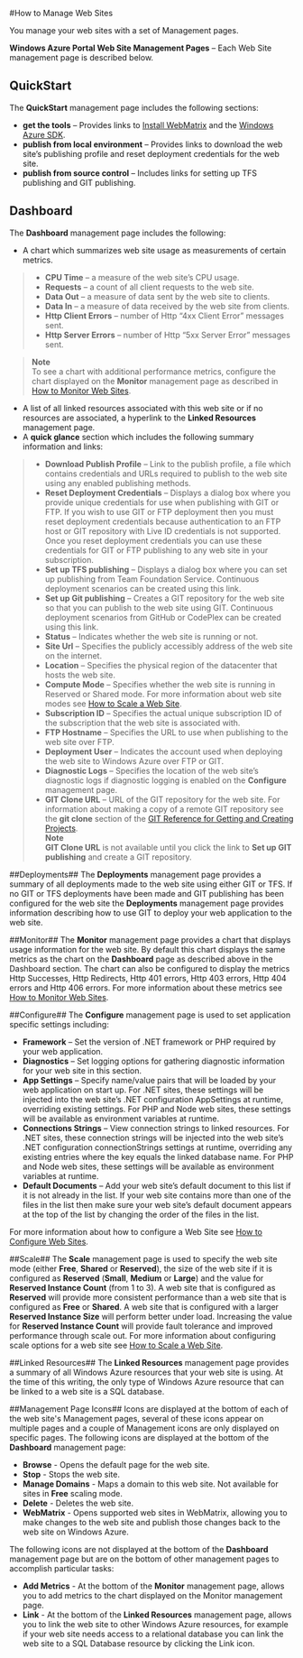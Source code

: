 <properties linkid="manage-scenarios-how-to-manage-websites" urlDisplayName="How to manage" pageTitle="How to manage web sites - Windows Azure service management" metaKeywords="Azure portal web site management" metaDescription="A reference for the Portal web site management pages in Windows Azure. Details are provided for each web site management page." metaCanonical="" disqusComments="1" umbracoNaviHide="0" />




#<a name="howtomanage"></a>How to Manage Web Sites

<div chunk="../../Shared/Chunks/disclaimer.md" />

You manage your web sites with a set of Management pages.

**Windows Azure Portal Web Site Management Pages** – Each Web Site management page is described below.

## QuickStart ##
The **QuickStart** management page includes the following sections:

- **get the tools** – Provides links to [Install WebMatrix][mswebmatrix] and the [Windows Azure SDK][azuresdk].
- **publish from local environment** – Provides links to download the web site’s publishing profile and reset deployment credentials for the web site.
- **publish from source control** – Includes links for setting up TFS publishing and GIT publishing.


## Dashboard ##
The **Dashboard** management page includes the following:

 - A chart which summarizes web site usage as measurements of certain metrics.

> - **CPU Time** – a measure of the web site’s CPU usage.
> - **Requests** – a count of all client requests to the web site.
> - **Data Out** – a measure of data sent by the web site to clients.
> -  **Data In** – a measure of data received by the web site from clients.
> - **Http Client Errors** – number of Http “4xx Client Error” messages sent.
> - **Http Server Errors** – number of Http “5xx Server Error” messages sent.

 > **Note**<br/>
To see a chart with additional performance metrics, configure the chart displayed on the **Monitor** management page as described in [How to Monitor Web Sites](/en-us/manage/services/web-sites/how-to-monitor-websites/).


 - A list of all linked resources associated with this web site or if no resources are associated, a hyperlink to the **Linked Resources** management page.
 - A **quick glance** section which includes the following summary information and links:

> - **Download Publish Profile** – Link to the publish profile, a file which contains credentials and URLs required to publish to the web site using any enabled publishing methods.
> - **Reset Deployment Credentials** – Displays a dialog box where you provide unique credentials for use when publishing with GIT or FTP. If you wish to use GIT or FTP deployment then you must reset deployment credentials because authentication to an FTP host or GIT repository with Live ID credentials is not supported. Once you reset deployment credentials you can use these credentials for GIT or FTP publishing to any web site in your subscription.
> - **Set up TFS publishing** – Displays a dialog box where you can set up publishing from Team Foundation Service. Continuous deployment scenarios can be created using this link.
> - **Set up Git publishing** – Creates a GIT repository for the web site so that you can publish to the web site using GIT. Continuous deployment scenarios from GitHub or CodePlex can be created using this link.
> - **Status** – Indicates whether the web site is running or not.
> - **Site Url** – Specifies the publicly accessibly address of the web site on the internet.
> - **Location** – Specifies the physical region of the datacenter that hosts the web site.
> - **Compute Mode** – Specifies whether the web site is running in Reserved or Shared mode. For more information about web site modes see [How to Scale a Web Site](../how-to-scale-websites/).
> - **Subscription ID** – Specifies the actual unique subscription ID of the subscription that the web site is associated with.
> - **FTP Hostname** – Specifies the URL to use when publishing to the web site over FTP.
> - **Deployment User** – Indicates the account used when deploying the web site to Windows Azure over FTP or GIT.
> - **Diagnostic Logs** – Specifies the location of the web site’s diagnostic logs if diagnostic logging is enabled on the **Configure** management page.
> - **GIT Clone URL** – URL of the GIT repository for the web site. For information about making a copy of a remote GIT repository see the **git clone** section of the [GIT Reference for Getting and Creating Projects][gitref].<br/>
 > 	**Note**<br/>
**GIT Clone URL** is not available until you click the link to **Set up GIT publishing** and create a GIT repository.

##Deployments##
 The **Deployments** management page provides a summary of all deployments made to the web site using either GIT or TFS. If no GIT or TFS deployments have been made and GIT publishing has been configured for the web site the **Deployments** management page provides information describing how to use GIT to deploy your web application to the web site.

##Monitor##
The **Monitor** management page provides a chart that displays usage information for the web site. By default this chart displays the same metrics as the chart on the **Dashboard** page as described above in the Dashboard section. The chart can also be configured to display the metrics Http Successes, Http Redirects, Http 401 errors, Http 403 errors, Http 404 errors and Http 406 errors. For more information about these metrics see [How to Monitor Web Sites](../how-to-monitor-websites/).

##Configure##
The **Configure** management page is used to set application specific settings including:

- **Framework** – Set the version of .NET framework or PHP required by your web application.
- **Diagnostics** – Set logging options for gathering diagnostic information for your web site in this section. 
- **App Settings** – Specify name/value pairs that will be loaded by your web application on start up. For .NET sites, these settings will be injected into the web site’s .NET configuration AppSettings at runtime, overriding existing settings. For PHP and Node web sites, these settings will be available as environment variables at runtime.
- **Connections Strings** – View connection strings to linked resources. For .NET sites, these connection strings will be injected into the web site’s .NET configuration connectionStrings settings at runtime, overriding any existing entries where the key equals the linked database name. For PHP and Node web sites, these settings will be available as environment variables at runtime.
- **Default Documents** – Add your web site’s default document to this list if it is not already in the list. If your web site contains more than one of the files in the list then make sure your web site’s default document appears at the top of the list by changing the order of the files in the list.

For more information about how to configure a Web Site see [How to Configure Web Sites](../how-to-configure-websites/).


##Scale##
The **Scale** management page is used to specify the web site mode (either **Free**, **Shared** or **Reserved**), the size of the web site if it is configured as **Reserved** (**Small**, **Medium** or **Large**) and the value for **Reserved Instance Count** (from 1 to 3). A web site that is configured as **Reserved** will provide more consistent performance than a web site that is configured as **Free** or **Shared**. A web site that is configured with a larger **Reserved Instance Size** will perform better under load. Increasing the value for **Reserved Instance Count** will provide fault tolerance and improved performance through scale out. For more information about configuring scale options for a web site see [How to Scale a Web Site](../how-to-scale-websites/).

##Linked Resources##
The **Linked Resources** management page provides a summary of all Windows Azure resources that your web site is using. At the time of this writing, the only type of Windows Azure resource that can be linked to a web site is a SQL database. 

##Management Page Icons##
Icons are displayed at the bottom of each of the web site's Management pages, several of these icons appear on multiple pages and a couple of Management icons are only displayed on specific pages.  The following icons are displayed at the bottom of the **Dashboard** management page:

- **Browse** - Opens the default page for the web site.
- **Stop** - Stops the web site.
- **Manage Domains** - Maps a domain to this web site. Not available for sites in **Free** scaling mode.
- **Delete** - Deletes the web site.
- **WebMatrix** - Opens supported web sites in WebMatrix, allowing you to make changes to the web site and publish those changes back to the web site on Windows Azure.

The following icons are not displayed at the bottom of the **Dashboard** management page but are on the bottom of other management pages to accomplish particular tasks:

- **Add Metrics** - At the bottom of the **Monitor** management page, allows you to add metrics to the chart displayed on the Monitor management page.
- **Link** - At the bottom of the **Linked Resources** management page, allows you to link the web site to other Windows Azure resources, for example if your web site needs access to a relational database you can link the web site to a SQL Database resource by clicking the Link icon.



[vs2010]:http://go.microsoft.com/fwlink/?LinkId=225683
[msexpressionstudio]:http://go.microsoft.com/fwlink/?LinkID=205116
[mswebmatrix]:http://go.microsoft.com/fwlink/?LinkID=226244
[getgit]:http://go.microsoft.com/fwlink/?LinkId=252533
[azuresdk]:http://go.microsoft.com/fwlink/?LinkId=246928
[gitref]:http://go.microsoft.com/fwlink/?LinkId=246651
[howtoconfiganddownloadlogs]:http://go.microsoft.com/fwlink/?LinkId=252031
[sqldbs]:http://go.microsoft.com/fwlink/?LinkId=246930
[fzilla]:http://go.microsoft.com/fwlink/?LinkId=247914
[configvmsizes]:http://go.microsoft.com/fwlink/?LinkID=236449
[webmatrix]:http://go.microsoft.com/fwlink/?LinkId=226244